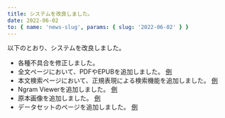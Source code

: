 ```yaml
---
title: システムを改良しました。
date: 2022-06-02
to: { name: 'news-slug', params: { slug: '2022-06-02' } }
---
```



以下のとおり、システムを改良しました。
- 各種不具合を修正しました。
- 全文ページにおいて、PDFやEPUBを追加しました。 [例](../fulltext)
- 本文検索ページにおいて、正規表現による検索機能を追加しました。 [例](../search?main%5Bquery%5D=..銀行)
- Ngram Viewerを追加しました。 [例](../ngram)
- 原本画像を追加しました。 [例](../ad/DKB10001m)
- データセットのページを追加しました。 [例](../static/dataset)
